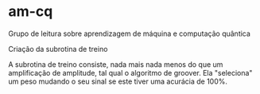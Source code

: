 # am-cq
Grupo de leitura sobre aprendizagem de máquina e computação quântica

Criação da subrotina de treino

A subrotina de treino consiste, nada mais nada menos do que um amplificação de amplitude, tal qual o algoritmo de groover.
Ela "seleciona" um peso mudando o seu sinal se este tiver uma acurácia de 100%.

